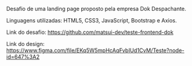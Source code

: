 Desafio de uma landing page proposto pela empresa Dok Despachante.

Linguagens utilizadas: HTML5, CSS3, JavaScript, Bootstrap e Axios.

Link do desafio: https://github.com/matsui-dev/teste-frontend-dok

Link do design: https://www.figma.com/file/EKq5W5mpHcAqFvbIUd1CvM/Teste?node-id=647%3A2
